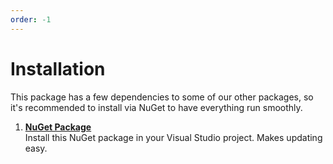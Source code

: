 ```yaml
---
order: -1
---
```


# Installation

This package has a few dependencies to some of our other packages, so it's recommended to install via NuGet to have everything run smoothly.

1. [**NuGet Package**][NuGetPackage]  
Install this NuGet package in your Visual Studio project. Makes updating easy.


[NuGetPackage]: https://www.nuget.org/packages/Skybrud.ImagePicker